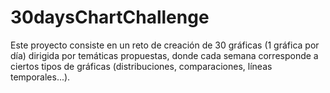 # 30daysChartChallenge
Este proyecto consiste en un reto de creación de 30 gráficas (1 gráfica por día) dirigida por temáticas propuestas, donde cada semana corresponde a ciertos tipos de gráficas (distribuciones, comparaciones, líneas temporales...).
